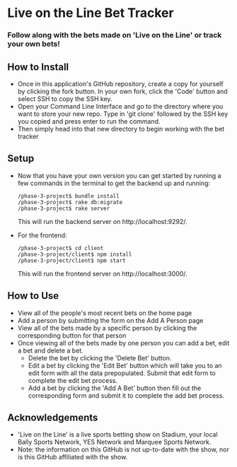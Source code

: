 # Live on the Line Bet Tracker
### Follow along with the bets made on 'Live on the Line' or track your own bets!

## How to Install
- Once in this application's GitHub repository, create a copy for yourself by clicking the fork button. In your own fork, click the 'Code' button and select SSH to copy the SSH key.
- Open your Command Line Interface and go to the directory where you want to store your new repo. Type in 'git clone' followed by the SSH key you copied and press enter to run the command. 
- Then simply head into that new directory to begin working with the bet tracker

## Setup
- Now that you have your own version you can get started by running a few commands in the terminal to get the backend up and running:
  
  ```
  /phase-3-project$ bundle install 
  /phase-3-project$ rake db:migrate
  /phase-3-project$ rake server  
  ```

  This will run the backend server on http://localhost:9292/.

- For the frontend:

  ```
  /phase-3-project$ cd client
  /phase-3-project/client$ npm install
  /phase-3-project/client$ npm start
  ```

  This will run the frontend server on http://localhost:3000/.

## How to Use
- View all of the people's most recent bets on the home page
- Add a person by submitting the form on the Add A Person page
- View all of the bets made by a specific person by clicking the corresponding button for that person
- Once viewing all of the bets made by one person you can add a bet, edit a bet and delete a bet. 
  - Delete the bet by clicking the 'Delete Bet' button. 
  - Edit a bet by clicking the 'Edit Bet' button which will take you to an edit form with all the data prepopulated. Submit that edit form to complete the edit bet process. 
  - Add a bet by clicking the 'Add A Bet' button then fill out the corresponding form and submit it to complete the add bet process.

## Acknowledgements
- 'Live on the Line' is a live sports betting show on Stadium, your local Bally Sports Network, YES Network and Marquee Sports Network. 
- Note: the information on this GitHub is not up-to-date with the show, nor is this GitHub affiliated with the show. 